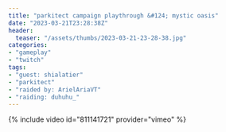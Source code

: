 ```yaml
---
title: "parkitect campaign playthrough &#124; mystic oasis"
date: "2023-03-21T23:28:38Z"
header:
  teaser: "/assets/thumbs/2023-03-21-23-28-38.jpg"
categories:
- "gameplay"
- "twitch"
tags:
- "guest: shialatier"
- "parkitect"
- "raided by: ArielAriaVT"
- "raiding: duhuhu_"
---
```

{% include video id="811141721" provider="vimeo" %}
